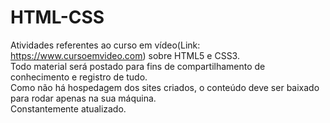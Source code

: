 # HTML-CSS
Atividades referentes ao curso em vídeo(Link: https://www.cursoemvideo.com) sobre HTML5 e CSS3.<br>
Todo material será postado para fins de compartilhamento de conhecimento e registro de tudo.<br>
Como não há hospedagem dos sites criados, o conteúdo deve ser baixado para rodar apenas na sua máquina.<br>
Constantemente atualizado.
